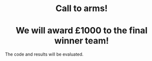 <div align="center">
<h1> Call to arms! </h1>
<h1> We will award £1000 to the final winner team! </h1> 
</div>

The code and results will be evaluated.
